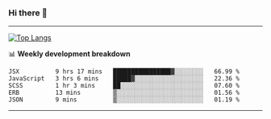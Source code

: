 ### Hi there 👋

-------
[![Top Langs](https://github-readme-stats.vercel.app/api/top-langs/?username=ashish-r)](https://github.com/anuraghazra/github-readme-stats)

📊 **Weekly development breakdown**
<!--START_SECTION:waka-->
```text
JSX          9 hrs 17 mins   ████████████████▓░░░░░░░░   66.99 % 
JavaScript   3 hrs 6 mins    █████▓░░░░░░░░░░░░░░░░░░░   22.36 % 
SCSS         1 hr 3 mins     ██░░░░░░░░░░░░░░░░░░░░░░░   07.60 % 
ERB          13 mins         ▒░░░░░░░░░░░░░░░░░░░░░░░░   01.56 % 
JSON         9 mins          ▒░░░░░░░░░░░░░░░░░░░░░░░░   01.19 % 
```
<!--END_SECTION:waka-->
-------

<!--
**ashish-r/ashish-r** is a ✨ _special_ ✨ repository because its `README.md` (this file) appears on your GitHub profile.

Here are some ideas to get you started:

- 🔭 I’m currently working on ...
- 🌱 I’m currently learning ...
- 👯 I’m looking to collaborate on ...
- 🤔 I’m looking for help with ...
- 💬 Ask me about ...
- 📫 How to reach me: ...
- 😄 Pronouns: ...
- ⚡ Fun fact: ...
-->
